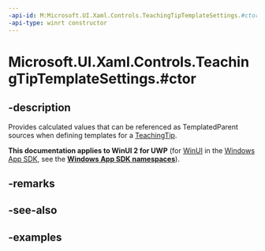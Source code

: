 ```yaml
---
-api-id: M:Microsoft.UI.Xaml.Controls.TeachingTipTemplateSettings.#ctor
-api-type: winrt constructor
---
```


# Microsoft.UI.Xaml.Controls.TeachingTipTemplateSettings.#ctor

<!--
public TeachingTipTemplateSettings ();
-->

## -description

Provides calculated values that can be referenced as TemplatedParent sources when defining templates for a [TeachingTip](teachingtip.md).

**This documentation applies to WinUI 2 for UWP** (for [WinUI](/windows/apps/winui/winui3/) in the [Windows App SDK](/windows/apps/windows-app-sdk/), see the **[Windows App SDK namespaces](/windows/windows-app-sdk/api/winrt/)**).

## -remarks

## -see-also

## -examples

